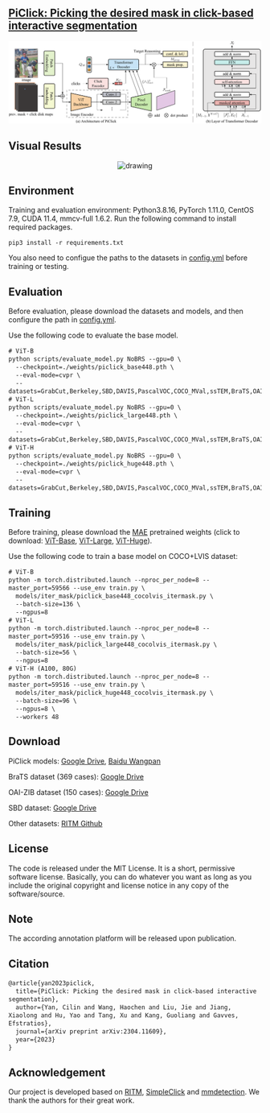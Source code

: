 ## [PiClick: Picking the desired mask in click-based interactive segmentation](https://arxiv.org/abs/2304.11609)

<p align="center">
  <img src="./assets/architecture.png" alt="drawing", width="700"/>
</p>

## Visual Results

<p align="center">
  <img src="./assets/segmentation_results.png" alt="drawing", width="700"/>
</p>

## Environment

Training and evaluation environment: Python3.8.16, PyTorch 1.11.0, CentOS 7.9, CUDA 11.4, mmcv-full 1.6.2. Run the following command to
install required packages.

```
pip3 install -r requirements.txt
```

You also need to configue the paths to the datasets in [config.yml](./config.yml) before training or testing.

## Evaluation

Before evaluation, please download the datasets and models, and then configure the path in [config.yml](./config.yml).

Use the following code to evaluate the base model.

```
# ViT-B
python scripts/evaluate_model.py NoBRS --gpu=0 \
  --checkpoint=./weights/piclick_base448.pth \
  --eval-mode=cvpr \
  --datasets=GrabCut,Berkeley,SBD,DAVIS,PascalVOC,COCO_MVal,ssTEM,BraTS,OAIZIB
# ViT-L
python scripts/evaluate_model.py NoBRS --gpu=0 \
  --checkpoint=./weights/piclick_large448.pth \
  --eval-mode=cvpr \
  --datasets=GrabCut,Berkeley,SBD,DAVIS,PascalVOC,COCO_MVal,ssTEM,BraTS,OAIZIB
# ViT-H
python scripts/evaluate_model.py NoBRS --gpu=0 \
  --checkpoint=./weights/piclick_huge448.pth \
  --eval-mode=cvpr \
  --datasets=GrabCut,Berkeley,SBD,DAVIS,PascalVOC,COCO_MVal,ssTEM,BraTS,OAIZIB
```

## Training

Before training, please download the [MAE](https://github.com/facebookresearch/mae) pretrained weights (click to
download: [ViT-Base](https://dl.fbaipublicfiles.com/mae/pretrain/mae_pretrain_vit_base.pth), [ViT-Large](https://dl.fbaipublicfiles.com/mae/pretrain/mae_pretrain_vit_large.pth), [ViT-Huge](https://dl.fbaipublicfiles.com/mae/pretrain/mae_pretrain_vit_huge.pth)).

Use the following code to train a base model on COCO+LVIS dataset:

```
# ViT-B
python -m torch.distributed.launch --nproc_per_node=8 --master_port=59566 --use_env train.py \
  models/iter_mask/piclick_base448_cocolvis_itermask.py \
  --batch-size=136 \
  --ngpus=8
# ViT-L
python -m torch.distributed.launch --nproc_per_node=8 --master_port=59516 --use_env train.py \
  models/iter_mask/piclick_large448_cocolvis_itermask.py \
  --batch-size=56 \
  --ngpus=8
# ViT-H (A100, 80G)
python -m torch.distributed.launch --nproc_per_node=8 --master_port=59516 --use_env train.py \
  models/iter_mask/piclick_huge448_cocolvis_itermask.py \
  --batch-size=96 \
  --ngpus=8 \
  --workers 48
```

## Download

PiClick models: [Google Drive](https://drive.google.com/drive/folders/1-ZOZ0o-wYGhiHfOzpyqq_ikY6gLLbP8S?usp=sharing), [Baidu Wangpan](https://pan.baidu.com/s/1T2dr12Y7EbcblVJLDyXn3w&pwd=1234)

BraTS dataset (369
cases): [Google Drive](https://drive.google.com/drive/folders/1B6y1nNBnWU09EhxvjaTdp1XGjc1T6wUk?usp=sharing)

OAI-ZIB dataset (150
cases): [Google Drive](https://drive.google.com/drive/folders/1B6y1nNBnWU09EhxvjaTdp1XGjc1T6wUk?usp=sharing)

SBD dataset: [Google Drive](https://drive.google.com/file/d/1LwlHbpDU2Zns48F5YVAaUPo_g-FSxcjx/view?usp=sharing)

Other datasets: [RITM Github](https://github.com/saic-vul/ritm_interactive_segmentation)

## License

The code is released under the MIT License. It is a short, permissive software license. Basically, you can do whatever
you want as long as you include the original copyright and license notice in any copy of the software/source.

## Note

The according annotation platform will be released upon publication.

## Citation

```
@article{yan2023piclick,
  title={PiClick: Picking the desired mask in click-based interactive segmentation},
  author={Yan, Cilin and Wang, Haochen and Liu, Jie and Jiang, Xiaolong and Hu, Yao and Tang, Xu and Kang, Guoliang and Gavves, Efstratios},
  journal={arXiv preprint arXiv:2304.11609},
  year={2023}
}
```

## Acknowledgement

Our project is developed based on
[RITM](https://github.com/saic-vul/ritm_interactive_segmentation),
[SimpleClick](https://github.com/uncbiag/SimpleClick/tree/v1.0) and
[mmdetection](https://github.com/open-mmlab/mmdetection).
We thank the authors for their great work.
